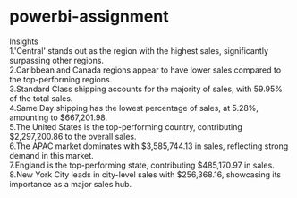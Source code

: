 # powerbi-assignment
Insights\
1.'Central' stands out as the region with the highest sales, significantly surpassing other regions.\
2.Caribbean and Canada regions appear to have lower sales compared to the top-performing regions.\
3.Standard Class shipping accounts for the majority of sales, with 59.95% of the total sales.\
4.Same Day shipping has the lowest percentage of sales, at 5.28%, amounting to $667,201.98.\
5.The United States is the top-performing country, contributing $2,297,200.86 to the overall sales.\
6.The APAC market dominates with $3,585,744.13 in sales, reflecting strong demand in this market.\
7.England is the top-performing state, contributing $485,170.97 in sales.\
8.New York City leads in city-level sales with $256,368.16, showcasing its importance as a major sales hub.
